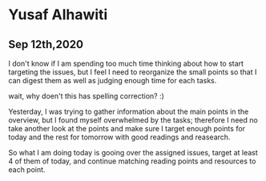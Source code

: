 # Yusaf Alhawiti

## Sep 12th,2020
I don't know if I am spending too much time thinking about how to start targeting the issues, but I feel I need to reorganize the small points so that I can digest them as well as judging enough time for each tasks.

wait, why doen't this has spelling correction? :)

Yesterday, I was trying to gather information about the main points in the overview, but I found myself overwhelmed by the tasks; therefore I need no take another look at the points and make sure I target enough points for today and the rest for tomorrow with good readings and reasearch.

So what I am doing today is gooing over the assigned issues, target at least 4 of them of today, and continue matching reading points and resources to each point.  
